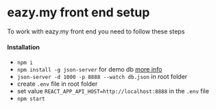# eazy.my front end setup

To work with eazy.my front end you need to follow these steps
#### Installation
  - `npm i`
  - `npm install -g json-server` for demo db [more info](https://github.com/typicode/json-server)
  - `json-server -d 1000 -p 8888 --watch db.json` in root folder
  - create `.env` file in root folder
  - set value `REACT_APP_API_HOST=http://localhost:8888` in the `.env` file
  - `npm start`
